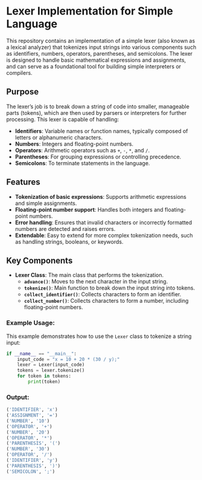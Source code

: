 # Lexer Implementation for Simple Language

This repository contains an implementation of a simple lexer (also known as a lexical analyzer) that tokenizes input strings into various components such as identifiers, numbers, operators, parentheses, and semicolons. The lexer is designed to handle basic mathematical expressions and assignments, and can serve as a foundational tool for building simple interpreters or compilers.

## Purpose
The lexer’s job is to break down a string of code into smaller, manageable parts (tokens), which are then used by parsers or interpreters for further processing. This lexer is capable of handling:
- **Identifiers**: Variable names or function names, typically composed of letters or alphanumeric characters.
- **Numbers**: Integers and floating-point numbers.
- **Operators**: Arithmetic operators such as `+`, `-`, `*`, and `/`.
- **Parentheses**: For grouping expressions or controlling precedence.
- **Semicolons**: To terminate statements in the language.

## Features
- **Tokenization of basic expressions**: Supports arithmetic expressions and simple assignments.
- **Floating-point number support**: Handles both integers and floating-point numbers.
- **Error handling**: Ensures that invalid characters or incorrectly formatted numbers are detected and raises errors.
- **Extendable**: Easy to extend for more complex tokenization needs, such as handling strings, booleans, or keywords.

## Key Components
- **Lexer Class**: The main class that performs the tokenization.
  - **`advance()`**: Moves to the next character in the input string.
  - **`tokenize()`**: Main function to break down the input string into tokens.
  - **`collect_identifier()`**: Collects characters to form an identifier.
  - **`collect_number()`**: Collects characters to form a number, including floating-point numbers.

### Example Usage:
This example demonstrates how to use the `Lexer` class to tokenize a string input:

```python
if __name__ == "__main__":
    input_code = "x = 10 + 20 * (30 / y);"
    lexer = Lexer(input_code)
    tokens = lexer.tokenize()
    for token in tokens:
        print(token)
```
### Output:
```python
('IDENTIFIER', 'x')
('ASSIGNMENT', '=')
('NUMBER', '10')
('OPERATOR', '+')
('NUMBER', '20')
('OPERATOR', '*')
('PARENTHESIS', '(')
('NUMBER', '30')
('OPERATOR', '/')
('IDENTIFIER', 'y')
('PARENTHESIS', ')')
('SEMICOLON', ';')
```
